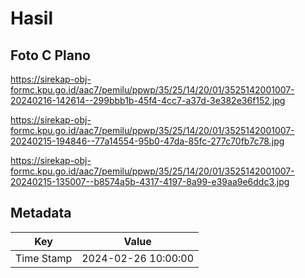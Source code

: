 # Hasil

## Foto C Plano

https://sirekap-obj-formc.kpu.go.id/aac7/pemilu/ppwp/35/25/14/20/01/3525142001007-20240216-142614--299bbb1b-45f4-4cc7-a37d-3e382e36f152.jpg

https://sirekap-obj-formc.kpu.go.id/aac7/pemilu/ppwp/35/25/14/20/01/3525142001007-20240215-194846--77a14554-95b0-47da-85fc-277c70fb7c78.jpg

https://sirekap-obj-formc.kpu.go.id/aac7/pemilu/ppwp/35/25/14/20/01/3525142001007-20240215-135007--b8574a5b-4317-4197-8a99-e39aa9e6ddc3.jpg


## Metadata

| Key        | Value               |
| ---------- | ------------------- |
| Time Stamp | 2024-02-26 10:00:00 |



